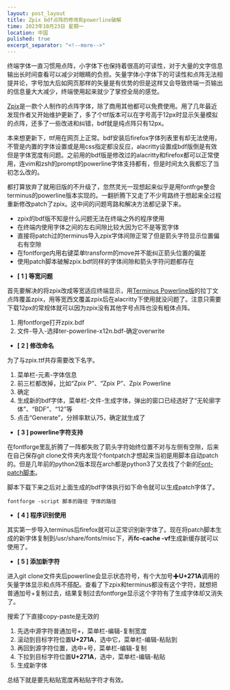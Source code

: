```yaml
---
layout: post_layout
title: Zpix bdf点阵的修改和powerline破解
time: 2023年10月23日 星期一
location: 中国
pulished: true
excerpt_separator: "<!--more-->"
---
```

终端字体一直习惯用点阵，小字体下也保持着很高的可读性，对于大量的文字信息输出长时间查看可以减少对眼睛的负担。矢量字体小字体下的可读性和点阵无法相提并论，字号加大后如网页那样的矢量是有优势的但是这样又会导致终端一页输出的信息量大大减少，终端使用起来就少了掌控全局的感觉。
<!--more-->

[Zpix](https://github.com/SolidZORO/zpix-pixel-font/)是一款个人制作的点阵字体，除了商用其他都可以免费使用。用了几年最近发现作者又开始维护更新了，多了个ttf版本可以在字号高于12px时显示矢量模拟的点阵，还多了一些改进和纠错，bdf就是纯点阵只有12px。

本来想更新下，ttf用在网页上正常。bdf安装后firefox字体列表里有却无法使用，不管是内置的字体设置或是用css指定都没反应，alacritty设置成bdf版倒是有效但是字体宽度有问题。之前用的bdf版是修改过的alacritty和firefox都可以正常使用，连vim和zsh的prompt的powerline字体支持都有，但是时间太久我都忘了当初怎么改的。

都打算放弃了就用旧版的不升级了，忽然灵光一现想起来似乎是用fontfrge整合terminus的powerline版本实现的。一翻折腾下又走了不少弯路终于想起来全过程重新修改patch了zpix。这中间的问题弯路和解决方法都记录下来。

+ zpix的bdf版不知是什么问题无法在终端之外的程序使用
+ 在终端内使用字体之间的左右间隙比较大因为它不是等宽字体
+ 直接将patch过的terminus导入zpix字体间隙正常了但是箭头字符显示位置偏右有空隙
+ 在fontforge内用右键菜单transform的move并不能纠正箭头位置的偏差
+ 使用patch脚本破解zpix.bdf同样的字体间隙和箭头字符问题都存在


- **[ 1 ] 等宽问题**

首先要解决的将zpix改成等宽适应终端显示，用[Terminus Powerline版](https://github.com/powerline/fonts/tree/master/Terminus/BDF)的拉丁文点阵覆盖zpix，用等宽西文覆盖zpix后在alacritty下使用就没问题了。注意只需要下载12px的常规体就可以因为zpix没有其他字号点阵也没有粗体点阵。
1. 用fontforge打开zpix.bdf
2. 文件-导入-选择ter-powerline-x12n.bdf-确定overwrite

- **[ 2 ] 修改命名**

为了与zpix.ttf共存需要改下名字。
1. 菜单栏-元素-字体信息
2. 前三栏都改掉，比如“Zpix P”、“Zpix P”、Zpix Powerline
3. 确定
4. 生成新的bdf字体，菜单栏-文件-生成字体，弹出的窗口已经选好了“无轮廓字体”、“BDF”、“12”等
5. 点击“Generate”，分辨率默认75，确定就生成了

- **[ 3 ] powerline字符支持**

在fontforge里乱折腾了一阵都失败了箭头字符始终位置不对与左侧有空隙，后来在自己保存git clone文件夹内发现个fontpatch才想起来当初是用脚本自动patch的。但是几年前的python2版本现在arch都是python3了又去找了个新的[Font-patch脚本](https://github.com/alexandermckay/font-patcher)。

脚本下载下来之后对上面生成的bdf字体执行如下命令就可以生成patch字体了。

```
fontforge -script 脚本的路径 字体的路径
```

- **[ 4 ] 程序识别使用**

其实第一步导入terminus后firefox就可以正常识别新字体了。现在将patch脚本生成的新字体复制到/usr/share/fonts/misc下，再**fc-cache -vf**生成新缓存就可以使用了。

- **[ 5 ] 添加新字符**

进入git clone文件夹后powerline会显示状态符号，有个大加号✚**U+271A**调用的矢量字体显示和点阵不搭配。查看了下zpix和terminus都没有这个字符，就想把普通加号+复制过去，结果复制过去fontforge显示这个字符有了生成字体却又消失了。

搜索了下直接copy-paste是无效的

1. 先选中源字符普通加号+，菜单栏-编辑-复制宽度
2. 滚动到目标字符位置**U+271A**，选中它，菜单栏-编辑-粘贴到
3. 再回到源字符位置，选中+号，菜单栏-编辑-复制
4. 下拉到目标字符位置**U+271A**，选中，菜单栏-编辑-粘贴
5. 生成新字体

总结下就是要先粘贴宽度再粘贴字符才有效。